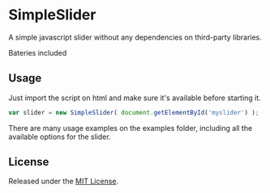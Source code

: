 SimpleSlider
============

A simple javascript slider without any dependencies on third-party libraries.

Bateries included

## Usage ##

Just import the script on html and make sure it's available before starting it.

```js
var slider = new SimpleSlider( document.getElementById('myslider') );
```

There are many usage examples on the examples folder, including all the available options for the slider.

## License ##

Released under the [MIT License](http://www.opensource.org/licenses/mit-license.php).
